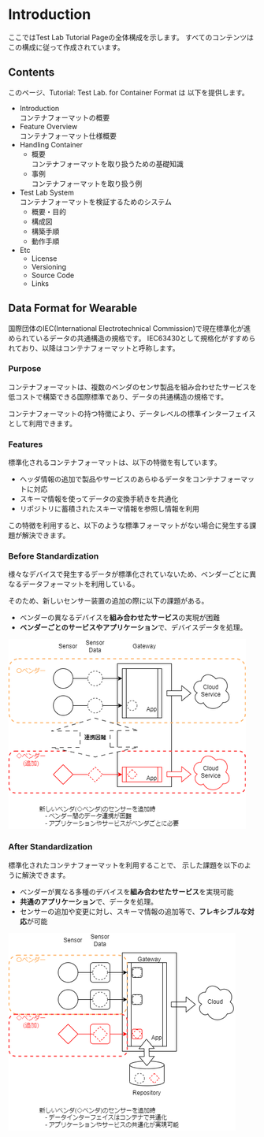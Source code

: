 # Introduction

ここではTest Lab Tutorial Pageの全体構成を示します。
すべてのコンテンツはこの構成に従って作成されています。

## Contents

このページ、Tutorial: Test Lab. for Container Format は 以下を提供します。

  - Introduction  
    コンテナフォーマットの概要
  - Feature Overview  
    コンテナフォーマット仕様概要
  - Handling Container  
    - 概要  
    コンテナフォーマットを取り扱うための基礎知識
    - 事例  
    コンテナフォーマットを取り扱う例
  - Test Lab System  
    コンテナフォーマットを検証するためのシステム
    - 概要・目的
    - 構成図
    - 構築手順
    - 動作手順
  - Etc
    - License
    - Versioning
    - Source Code
    - Links

## Data Format for Wearable
国際団体のIEC(International Electrotechnical Commission)で現在標準化が進められているデータの共通構造の規格です。
IEC63430として規格化がすすめられており、以降はコンテナフォーマットと呼称します。

### Purpose
コンテナフォーマットは、複数のベンダのセンサ製品を組み合わせたサービスを低コストで構築できる国際標準であり、データの共通構造の規格です。

コンテナフォーマットの持つ特徴により、データレベルの標準インターフェイスとして利用できます。

### Features
標準化されるコンテナフォーマットは、以下の特徴を有しています。
- ヘッダ情報の追加で製品やサービスのあらゆるデータをコンテナフォーマットに対応
- スキーマ情報を使ってデータの変換手続きを共通化
- リポジトリに蓄積されたスキーマ情報を参照し情報を利用

この特徴を利用すると、以下のような標準フォーマットがない場合に発生する課題が解決できます。

### Before Standardization

様々なデバイスで発生するデータが標準化されていないため、ベンダーごとに異なるデータフォーマットを利用している。   

そのため、新しいセンサー装置の追加の際に以下の課題がある。

- ベンダーの異なるデバイスを**組み合わせたサービス**の実現が困難
- **ベンダーごとのサービスやアプリケーション**で、デバイスデータを処理。

 ![](before_standization.drawio.png)


### After Standardization

標準化されたコンテナフォーマットを利用することで、
示した課題を以下のように解決できます。

- ベンダーが異なる多種のデバイスを**組み合わせたサービス**を実現可能
- **共通のアプリケーション**で、データを処理。
- センサーの追加や変更に対し、スキーマ情報の追加等で、**フレキシブルな対応**が可能
 
 ![](after_standization.drawio.png)
